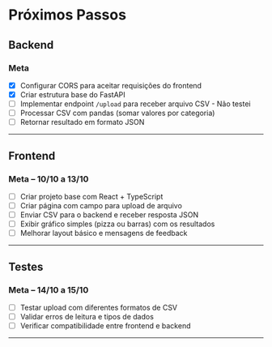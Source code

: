 # Próximos Passos

## Backend
### Meta

* [x] Configurar CORS para aceitar requisições do frontend
* [x] Criar estrutura base do FastAPI
* [ ] Implementar endpoint `/upload` para receber arquivo CSV - Não testei
* [ ] Processar CSV com pandas (somar valores por categoria)
* [ ] Retornar resultado em formato JSON

---

## Frontend

### Meta – 10/10 a 13/10

* [ ] Criar projeto base com React + TypeScript
* [ ] Criar página com campo para upload de arquivo
* [ ] Enviar CSV para o backend e receber resposta JSON
* [ ] Exibir gráfico simples (pizza ou barras) com os resultados
* [ ] Melhorar layout básico e mensagens de feedback

---

## Testes

### Meta – 14/10 a 15/10

* [ ] Testar upload com diferentes formatos de CSV
* [ ] Validar erros de leitura e tipos de dados
* [ ] Verificar compatibilidade entre frontend e backend

---